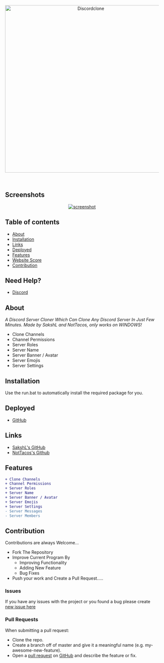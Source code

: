 <div align="center">
  <br />
  <p>
  <a href="https://discord.gg/notsaksh"><img src="https://i.ibb.co/54Dc8cb/Discordclone.jpg" width="546" alt="Discordclone" border="0"></a>
  </p>
  <br />
</div>

## Screenshots

<div align="center">
	<a href="https://github.com/NotTacosdev"><img src="[https://cdn.discordapp.com/attachments/908669547459018825/914122544351707206/unknown.png]" alt="screenshot" /></a>
</div>

## Table of contents

- [About](#about)
- [Installation](#installation)
- [Links](#links)
- [Deployed](#Deployed)
- [Features](#Features)
- [Website Score](#Websitescore)
- [Contribution](#Contribution)

## Need Help?

- [Discord](https://discord.gg/notsaksh)

## About

*A Discord Server Cloner Which Can Clone Any Discord Server In Just Few Minutes. Made by SakshL and NotTacos, only works on WINDOWS!*
- Clone Channels
- Channel Permissions
- Server Roles
- Server Name
- Server Banner / Avatar
- Server Emojis
- Server Settings 

## Installation
Use the run.bat to automatically install the required package for you.
## Deployed

- [GitHub]([https://github.com/NotTacosdev/Discord-Server-Cloner-Fixed])

## Links

- [SakshL's GitHub](https://github.com/NotSaksh)
- [NotTacos's Github](https://github.com/NotTacosdev)


## Features
```diff
+ Clone Channels
+ Channel Permissions
+ Server Roles
+ Server Name
+ Server Banner / Avatar
+ Server Emojis
+ Server Settings 
- Server Messages
- Server Members
```

## Contribution
Contributions are always Welcome...

-   Fork The Repository
-   Improve Current Program By
    -   Improving Functionality
    -   Adding New Feature
    -   Bug Fixes
-   Push your work and Create a Pull Request.....

### Issues
If you have any issues with the project or you found a bug please create [new issue here](https://github.com/NotSaksh/Discord-Server-Cloner/issues)


### Pull Requests
When submitting a pull request:

- Clone the repo.
- Create a branch off of master and give it a meaningful name (e.g. my-awesome-new-feature).
- Open a [pull request](https://github.com/NotTacosdev/Discord-Server-Cloner/pulls) on [GitHub](https://github.com) and describe the feature or fix.
